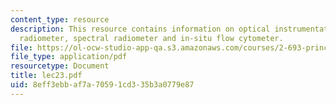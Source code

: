 ```yaml
---
content_type: resource
description: This resource contains information on optical instrumentation of transmissometer,
  radiometer, spectral radiometer and in-situ flow cytometer.
file: https://ol-ocw-studio-app-qa.s3.amazonaws.com/courses/2-693-principles-of-oceanographic-instrument-systems-sensors-and-measurements-13-998-spring-2004/8eff3ebbaf7a70591cd335b3a0779e87_lec23.pdf
file_type: application/pdf
resourcetype: Document
title: lec23.pdf
uid: 8eff3ebb-af7a-7059-1cd3-35b3a0779e87
---
```

